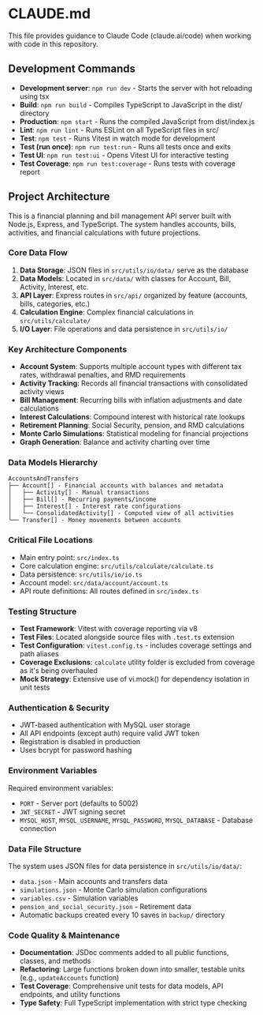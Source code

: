 # CLAUDE.md

This file provides guidance to Claude Code (claude.ai/code) when working with code in this repository.

## Development Commands

- **Development server**: `npm run dev` - Starts the server with hot reloading using tsx
- **Build**: `npm run build` - Compiles TypeScript to JavaScript in the dist/ directory
- **Production**: `npm start` - Runs the compiled JavaScript from dist/index.js
- **Lint**: `npm run lint` - Runs ESLint on all TypeScript files in src/
- **Test**: `npm test` - Runs Vitest in watch mode for development
- **Test (run once)**: `npm run test:run` - Runs all tests once and exits
- **Test UI**: `npm run test:ui` - Opens Vitest UI for interactive testing
- **Test Coverage**: `npm run test:coverage` - Runs tests with coverage report

## Project Architecture

This is a financial planning and bill management API server built with Node.js, Express, and TypeScript. The system handles accounts, bills, activities, and financial calculations with future projections.

### Core Data Flow

1. **Data Storage**: JSON files in `src/utils/io/data/` serve as the database
2. **Data Models**: Located in `src/data/` with classes for Account, Bill, Activity, Interest, etc.
3. **API Layer**: Express routes in `src/api/` organized by feature (accounts, bills, categories, etc.)
4. **Calculation Engine**: Complex financial calculations in `src/utils/calculate/`
5. **I/O Layer**: File operations and data persistence in `src/utils/io/`

### Key Architecture Components

- **Account System**: Supports multiple account types with different tax rates, withdrawal penalties, and RMD requirements
- **Activity Tracking**: Records all financial transactions with consolidated activity views
- **Bill Management**: Recurring bills with inflation adjustments and date calculations
- **Interest Calculations**: Compound interest with historical rate lookups
- **Retirement Planning**: Social Security, pension, and RMD calculations
- **Monte Carlo Simulations**: Statistical modeling for financial projections
- **Graph Generation**: Balance and activity charting over time

### Data Models Hierarchy

```
AccountsAndTransfers
├── Account[] - Financial accounts with balances and metadata
│   ├── Activity[] - Manual transactions
│   ├── Bill[] - Recurring payments/income
│   ├── Interest[] - Interest rate configurations
│   └── ConsolidatedActivity[] - Computed view of all activities
└── Transfer[] - Money movements between accounts
```

### Critical File Locations

- Main entry point: `src/index.ts`
- Core calculation engine: `src/utils/calculate/calculate.ts`
- Data persistence: `src/utils/io/io.ts`
- Account model: `src/data/account/account.ts`
- API route definitions: All routes defined in `src/index.ts`

### Testing Structure

- **Test Framework**: Vitest with coverage reporting via v8
- **Test Files**: Located alongside source files with `.test.ts` extension
- **Test Configuration**: `vitest.config.ts` - includes coverage settings and path aliases
- **Coverage Exclusions**: `calculate` utility folder is excluded from coverage as it's being overhauled
- **Mock Strategy**: Extensive use of vi.mock() for dependency isolation in unit tests

### Authentication & Security

- JWT-based authentication with MySQL user storage
- All API endpoints (except auth) require valid JWT token
- Registration is disabled in production
- Uses bcrypt for password hashing

### Environment Variables

Required environment variables:
- `PORT` - Server port (defaults to 5002)
- `JWT_SECRET` - JWT signing secret
- `MYSQL_HOST`, `MYSQL_USERNAME`, `MYSQL_PASSWORD`, `MYSQL_DATABASE` - Database connection

### Data File Structure

The system uses JSON files for data persistence in `src/utils/io/data/`:
- `data.json` - Main accounts and transfers data
- `simulations.json` - Monte Carlo simulation configurations
- `variables.csv` - Simulation variables
- `pension_and_social_security.json` - Retirement data
- Automatic backups created every 10 saves in `backup/` directory

### Code Quality & Maintenance

- **Documentation**: JSDoc comments added to all public functions, classes, and methods
- **Refactoring**: Large functions broken down into smaller, testable units (e.g., `updateAccounts` function)
- **Test Coverage**: Comprehensive unit tests for data models, API endpoints, and utility functions
- **Type Safety**: Full TypeScript implementation with strict type checking